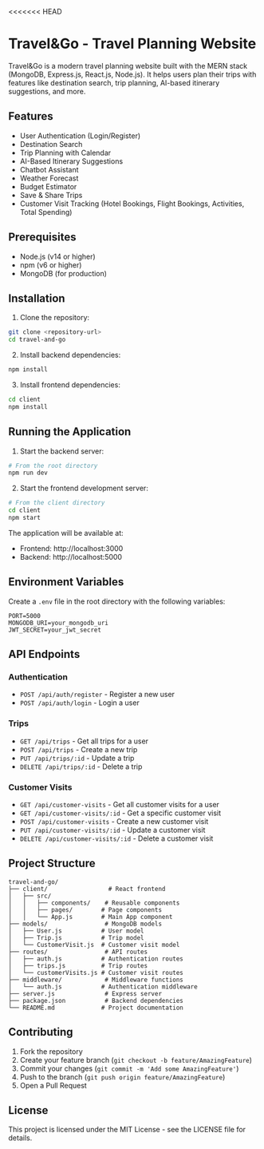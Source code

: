 <<<<<<< HEAD
# Travel&Go - Travel Planning Website

Travel&Go is a modern travel planning website built with the MERN stack (MongoDB, Express.js, React.js, Node.js). It helps users plan their trips with features like destination search, trip planning, AI-based itinerary suggestions, and more.

## Features

- User Authentication (Login/Register)
- Destination Search
- Trip Planning with Calendar
- AI-Based Itinerary Suggestions
- Chatbot Assistant
- Weather Forecast
- Budget Estimator
- Save & Share Trips
- Customer Visit Tracking (Hotel Bookings, Flight Bookings, Activities, Total Spending)

## Prerequisites

- Node.js (v14 or higher)
- npm (v6 or higher)
- MongoDB (for production)

## Installation

1. Clone the repository:
```bash
git clone <repository-url>
cd travel-and-go
```

2. Install backend dependencies:
```bash
npm install
```

3. Install frontend dependencies:
```bash
cd client
npm install
```

## Running the Application

1. Start the backend server:
```bash
# From the root directory
npm run dev
```

2. Start the frontend development server:
```bash
# From the client directory
cd client
npm start
```

The application will be available at:
- Frontend: http://localhost:3000
- Backend: http://localhost:5000

## Environment Variables

Create a `.env` file in the root directory with the following variables:
```
PORT=5000
MONGODB_URI=your_mongodb_uri
JWT_SECRET=your_jwt_secret
```

## API Endpoints

### Authentication
- `POST /api/auth/register` - Register a new user
- `POST /api/auth/login` - Login a user

### Trips
- `GET /api/trips` - Get all trips for a user
- `POST /api/trips` - Create a new trip
- `PUT /api/trips/:id` - Update a trip
- `DELETE /api/trips/:id` - Delete a trip

### Customer Visits
- `GET /api/customer-visits` - Get all customer visits for a user
- `GET /api/customer-visits/:id` - Get a specific customer visit
- `POST /api/customer-visits` - Create a new customer visit
- `PUT /api/customer-visits/:id` - Update a customer visit
- `DELETE /api/customer-visits/:id` - Delete a customer visit

## Project Structure

```
travel-and-go/
├── client/                 # React frontend
│   ├── src/
│   │   ├── components/    # Reusable components
│   │   ├── pages/        # Page components
│   │   └── App.js        # Main App component
├── models/                # MongoDB models
│   ├── User.js           # User model
│   ├── Trip.js           # Trip model
│   └── CustomerVisit.js  # Customer visit model
├── routes/                # API routes
│   ├── auth.js           # Authentication routes
│   ├── trips.js          # Trip routes
│   └── customerVisits.js # Customer visit routes
├── middleware/            # Middleware functions
│   └── auth.js           # Authentication middleware
├── server.js              # Express server
├── package.json           # Backend dependencies
└── README.md             # Project documentation
```

## Contributing

1. Fork the repository
2. Create your feature branch (`git checkout -b feature/AmazingFeature`)
3. Commit your changes (`git commit -m 'Add some AmazingFeature'`)
4. Push to the branch (`git push origin feature/AmazingFeature`)
5. Open a Pull Request

## License

This project is licensed under the MIT License - see the LICENSE file for details. 
